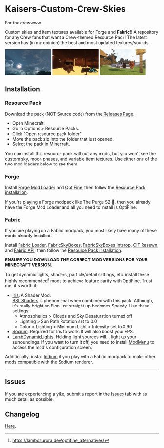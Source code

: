 # Kaisers-Custom-Crew-Skies
For the crewwww

Custom skies and item textures available for Forge and **Fabric**!! A repository for any Crew fans that want a Crew-themed Resource Pack! The latest version has (in my opinion) the best and most updated textures/sounds.

<img src="/.github/img/smiler_moon.webp" width=30% height=30% alt="Smiler Moon"> <img src="/.github/img/mrmegan_ghast.webp" width=30% height=30% alt="Mr. Megan Ghast"> <img src="/.github/img/item_showcase.webp" width=30% height=30% alt="Custom Texture Showcase">

## Installation

### Resource Pack
Download the pack (NOT Source code) from the [Releases Page](https://github.com/kaisermikael/Kaisers-Custom-Crew-Skies/releases).
- Open Minecraft.
- Go to Options > Resource Packs.
- Click "Open resource pack folder".
- Move the pack zip into the folder that just opened.
- Select the pack in Minecraft.

You can install this resource pack without any mods, but you won't see the custom sky, moon phases, and variable item textures. Use either one of the two mod loaders below to see them.

### Forge
Install [Forge Mod Loader](https://files.minecraftforge.net/net/minecraftforge/forge/) and [OptiFine](https://www.optifine.net/home), then follow the [Resource Pack installation](#resource-pack).

If you're playing a Forge modpack like The Purge S2 :eyes:, then you already have the Forge Mod Loader and all you need to install is OptiFine.


### Fabric

If you are playing on a Fabric modpack, you most likely have many of these mods already installed.

Install [Fabric Loader](https://fabricmc.net/), [FabricSkyBoxes](https://modrinth.com/mod/fabricskyboxes), [FabricSkyBoxes Interop](https://modrinth.com/mod/fabricskyboxes-interop), [CIT Resewn](https://modrinth.com/mod/cit-resewn), and [Fabric API](https://modrinth.com/mod/fabric-api); then follow the [Resource Pack installation](#resource-pack).

**ENSURE YOU DOWNLOAD THE CORRECT MOD VERSIONS FOR YOUR MINECRAFT VERSION**.

To get dynamic lights, shaders, particle/detail settings, etc. install these highly recommended[^lambdaurora] mods to achieve feature parity with OptiFine. Trust me, it's worth it:
- [Iris](https://modrinth.com/mod/iris). A Shader Mod.  
	[BSL Shaders](https://www.curseforge.com/minecraft/customization/bsl-shaders) is phenomenal when combined with this pack. Although, it's really bright so Elon just straight up becomes Speedy. Use these settings:
	- Atmospherics > Clouds and Sky Desaturation turned off
	- Lighting > Sun Path Rotation set to 0.0
	- Color > Lighting > Minimum Light > Intensity set to 0.90
- [Sodium](https://modrinth.com/mod/sodium). Required for Iris to work. It will also boost your FPS.
- [LambDynamicLights](https://modrinth.com/mod/lambdynamiclights). Holding light sources will... light up your surroundings. If you want to turn it off, you need to install [ModMenu](https://modrinth.com/mod/modmenu) to access the mod's configuration screen.

Additionally, install [Indium](https://modrinth.com/mod/indium) if you play with a Fabric modpack to make other mods compatible with the Sodium renderer.

---

## Issues
If you are experiencing a yike, submit a report in the [Issues](https://github.com/kaisermikael/Kaisers-Custom-Crew-Skies/issues) tab with as much detail as possible.

## Changelog
[Here](/CHANGELOG.md).

 [^lambdaurora]: https://lambdaurora.dev/optifine_alternatives/
